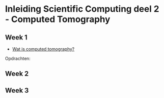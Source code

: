 # Inleiding Scientific Computing deel 2 - Computed Tomography

## Week 1

* [Wat is computed tomography?](https://tristanvanleeuwen.github.io/InleidingSC2-CT/lecture1.html)

Opdrachten:

## Week 2

## Week 3